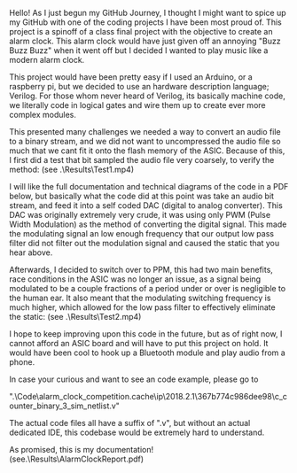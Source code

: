 Hello! As I just begun my GitHub Journey, I thought I might want to spice up my GitHub with one of the coding projects I have been most proud of. This project is a spinoff of a class final project with the objective to create an alarm clock. This alarm clock would have just given off an annoying "Buzz Buzz Buzz" when it went off but I decided I wanted to play music like a modern alarm clock. 

This project would have been pretty easy if I used an Arduino, or a raspberry pi, but we decided to use an hardware description language; Verilog. For those whom never heard of Verilog, its basically machine code, we literally code in logical gates and wire them up to create ever more complex modules. 

This presented many challenges we needed a way to convert an audio file to a binary stream, and we did not want to uncompressed the audio file so much that we cant fit it onto the flash memory of the ASIC. Because of this, I first did a test that bit sampled the audio file very coarsely, to verify the method: (see .\Results\Test1.mp4)

I will like the full documentation and technical diagrams of the code in a PDF below, but basically what the code did at this point was take an audio bit stream, and feed it into a self coded DAC (digital to analog converter). This DAC was originally extremely very crude, it was using only PWM (Pulse Width Modulation) as the method of converting the digital signal. This made the modulating signal an low enough frequency that our output low pass filter did not filter out the modulation signal and caused the static that you hear above.

Afterwards, I decided to switch over to PPM, this had two main benefits, race conditions in the ASIC was no longer an issue, as a signal being modulated to be a couple fractions of a period under or over is negligible to the human ear. It also meant that the modulating switching frequency is much higher, which allowed for the low pass filter to effectively eliminate the static: (see .\Results\Test2.mp4)

I hope to keep improving upon this code in the future, but as of right now, I cannot afford an ASIC board and will have to put this project on hold. It would have been cool to hook up a Bluetooth module and play audio from a phone.

In case your curious and want to see an code example, please go to 

".\Code\alarm_clock_competition.cache\ip\2018.2.1\367b774c986dee98\c_counter_binary_3_sim_netlist.v"

The actual code files all have a suffix of ".v", but without an actual dedicated IDE, this codebase would be extremely hard to understand.

As promised, this is my documentation! (see.\Results\AlarmClockReport.pdf) 
